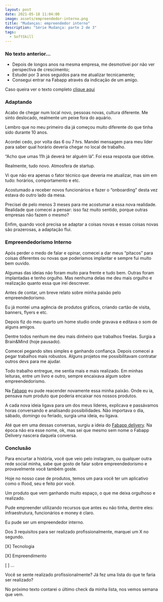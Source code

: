 ```yaml
---
layout: post
date: 2021-05-18 11:04:00
image: assets/empreendedor-interno.png
title: "Mudanças: empreendedor interno"
description: "Série Mudança: parte 2 de 3"
tags:
  - SoftSkill
---
```

### No texto anterior…

* Depois de longos anos na mesma empresa, me desmotivei por não ver perspectiva de crescimento;
* Estudei por 3 anos seguidos para me atualizar tecnicamente;
* Consegui entrar na Fabapp através da indicação de um amigo.

Caso queira ver o texto completo [clique aqui](https://douglasporto.com.br/blog/mundan%C3%A7as-recoloca%C3%A7%C3%A3o-profissional/)

### Adaptando

Acabo de chegar num local novo, pessoas novas, cultura diferente. Me sinto deslocado, realmente um peixe fora do aquário.

Lembro que no meu primeiro dia já começou muito diferente do que tinha sido durante 10 anos.

Acordei cedo, por volta das 6 ou 7 hrs. Mandei mensagem para meu líder para saber qual horário deveria chegar no local de trabalho.

“Acho que umas 11h já deverá ter alguém lá”. Foi essa resposta que obtive.

Realmente, tudo novo. Atmosfera de startup.

Vi que não era apenas o fator técnico que deveria me atualizar, mas sim em tudo: horários, comportamento e etc.

Acostumado a receber novos funcionários e fazer o “onboarding” desta vez estava do outro lado da mesa.

Precisei de pelo menos 3 meses para me acostumar a essa nova realidade. Realidade que comecei a pensar: isso faz muito sentido, porque outras empresas não fazem o mesmo?

Enfim, quando você precisa se adaptar a coisas novas e essas coisas novas são prazerosas, a adaptação flui.

### Empreendedorismo Interno

Após perder o medo de falar e opinar, comecei a dar meus “pitacos” para coisas diferentes ou novas que poderíamos implantar e sempre fui muito bem ouvido.

Algumas das ideias não foram muito para frente e tudo bem. Outras foram implantadas e tenho orgulho. Mas nenhuma delas me deu mais orgulho e realização quanto essa que irei descrever.

Antes de contar, um breve relato sobre minha paixão pelo empreendedorismo.

Eu já montei uma agência de produtos gráficos, criando cartão de visita, banners, flyers e etc.

Depois fiz do meu quarto um home studio onde gravava e editava o som de alguns amigos.

Dentre todos nenhum me deu mais dinheiro que trabalhos freelas. Surgia a Brain&Mind (hoje pausado).

Comecei pegando sites simples e ganhando confiança. Depois comecei a pegar trabalhos mais robustos. Alguns projetos me possibilitavam contratar outros devs para me ajudar.

Todo trabalho entregue, me sentia mais e mais realizado. Em minhas leituras, entre um livro e outro, sempre encaixava algum sobre empreendedorismo.

Na [Fabapp](https://fabricadeaplicativos.com.br/) eu pude reacender novamente essa minha paixão. Onde eu ia, pensava num produto que poderia encaixar nos nossos produtos.

A cada nova ideia ligava para um dos meus líderes, explicava e passávamos horas conversando e analisando possibilidades. Não importava o dia, sábado, domingo ou feriado, surgia uma ideia, eu ligava.

Até que em uma dessas conversas, surgiu a ideia do [Fabapp delivery](https://fabricadeaplicativos.com.br/). Na época não era esse nome, ok, mas sei que mesmo sem nome o Fabapp Delivery nascera daquela conversa.

### Conclusão

Para encurtar a história, você que veio pelo instagram, ou qualquer outra rede social minha, sabe que gosto de falar sobre empreendedorismo e provavelmente você também goste.

Hoje no nosso case de produtos, temos um para você ter um aplicativo como o Ifood, seu e feito por você.

Um produto que vem ganhando muito espaço, o que me deixa orgulhoso e realizado.

Pude empreender utilizando recursos que antes eu não tinha, dentre eles: infraestrutura, funcionários e money é claro.

Eu pude ser um empreendedor interno.

Dos 3 requisitos para ser realizado profissionalmente, marquei um X no segundo.

\[X] Tecnologia

\[X] Empreendimento

\[ ] …



Você se sente realizado profissionalmente? Já fez uma lista do que te faria ser realizado?

No próximo texto contarei o último check da minha lista, nos vemos semana que vem.